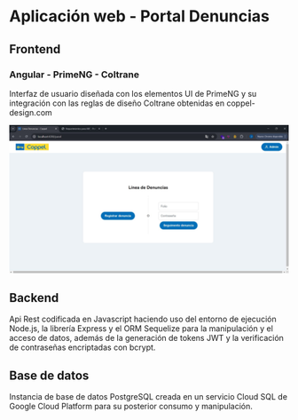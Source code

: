 # Aplicación web - Portal Denuncias
## Frontend
### Angular - PrimeNG - Coltrane
Interfaz de usuario diseñada con los elementos UI de PrimeNG y su integración con las reglas de diseño Coltrane obtenidas en coppel-design.com

![Panel denuncias](./img/panel-denuncias.jpg)

## Backend
Api Rest codificada en Javascript haciendo uso del entorno de ejecución Node.js, la librería Express y el ORM Sequelize para la manipulación y el acceso de datos, además de la generación de tokens JWT y la verificación de contraseñas encriptadas con bcrypt.

## Base de datos
Instancia de base de datos PostgreSQL creada en un servicio Cloud SQL de Google Cloud Platform para su posterior consumo y manipulación.
